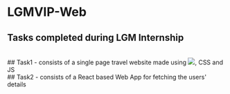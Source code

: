 # LGMVIP-Web
## Tasks completed during LGM Internship
<br />
## Task1 - consists of a single page travel website made using <img src="https://img.shields.io/badge/HTML-239120?style=for-the-badge&logo=html5&logoColor=white" />, CSS and JS
<br />
## Task2 - consists of a React based Web App for fetching the users' details
